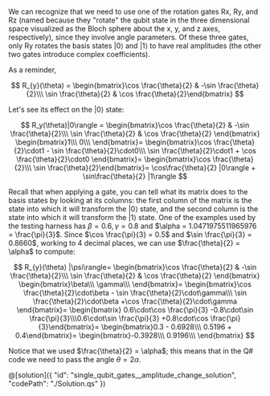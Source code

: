 We can recognize that we need to use one of the rotation gates Rx, Ry, and Rz (named because they "rotate" the qubit state in the three dimensional space visualized as the Bloch sphere about the x, y, and z axes, respectively), since they involve angle parameters. Of these three gates, only Ry rotates the basis states $|0\rangle$ and $|1\rangle$ to have real amplitudes (the other two gates introduce complex coefficients).

As a reminder,

$$
R_{y}(\theta) =
\begin{bmatrix}\cos \frac{\theta}{2} & -\sin \frac{\theta}{2}\\\ \sin \frac{\theta}{2} & \cos \frac{\theta}{2}\end{bmatrix}
$$

Let's see its effect on the $|0\rangle$ state:

$$
R_y(\theta)|0\rangle =
\begin{bmatrix}\cos \frac{\theta}{2} & -\sin \frac{\theta}{2}\\\ \sin \frac{\theta}{2} & \cos \frac{\theta}{2} \end{bmatrix}
\begin{bmatrix}1\\\ 0\\\ \end{bmatrix}=
\begin{bmatrix}\cos \frac{\theta}{2}\cdot1 - \sin \frac{\theta}{2}\cdot0\\\ \sin \frac{\theta}{2}\cdot1 + \cos \frac{\theta}{2}\cdot0
\end{bmatrix}=
\begin{bmatrix}\cos \frac{\theta}{2}\\\ \sin \frac{\theta}{2}\end{bmatrix}=
\cos\frac{\theta}{2} |0\rangle + \sin\frac{\theta}{2} |1\rangle
$$

Recall that when applying a gate, you can tell what its matrix does to the basis states by looking at its columns: the first column of the matrix is the state into which it will transform the $|0\rangle$ state, and the second column is the state into which it will transform the $|1\rangle$ state.
One of the examples used by the testing harness has $\beta = 0.6, \gamma = 0.8$ and $\alpha = 1.0471975511965976 = \frac{\pi}{3}$.
Since $\cos \frac{\pi}{3} = 0.5$ and $\sin \frac{\pi}{3} = 0.8660$, working to 4 decimal places, we can use $\frac{\theta}{2} = \alpha$ to compute:

$$
R_{y}(\theta) |\psi\rangle=
 \begin{bmatrix}\cos \frac{\theta}{2} & -\sin \frac{\theta}{2}\\\ \sin \frac{\theta}{2} & \cos \frac{\theta}{2} \end{bmatrix}
  \begin{bmatrix}\beta\\\ \gamma\\\ \end{bmatrix}=
  \begin{bmatrix}\cos \frac{\theta}{2}\cdot\beta - \sin \frac{\theta}{2}\cdot\gamma\\\ \sin \frac{\theta}{2}\cdot\beta +\cos \frac{\theta}{2}\cdot\gamma \end{bmatrix}=
 \begin{bmatrix} 0.6\cdot\cos \frac{\pi}{3} -0.8\cdot\sin \frac{\pi}{3}\\\0.6\cdot\sin \frac{\pi}{3} +0.8\cdot\cos \frac{\pi}{3}\end{bmatrix}=
 \begin{bmatrix}0.3 - 0.6928\\\ 0.5196 + 0.4\end{bmatrix}=
\begin{bmatrix}-0.3928\\\ 0.9196\\\ \end{bmatrix}
$$

Notice that we used $\frac{\theta}{2} = \alpha$; this means that in the Q# code we need to pass the angle $\theta = 2\alpha$.

@[solution]({
"id": "single_qubit_gates__amplitude_change_solution",
"codePath": "./Solution.qs"
})
